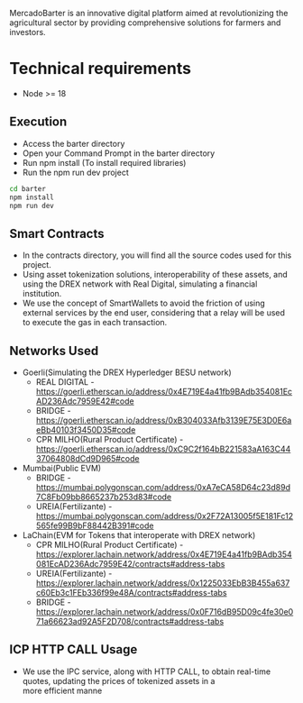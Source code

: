 <div align="center">
	<img src="https://barter-32420.web.app/assets/logo-5be8a8e9.png" alt="">
</div>

MercadoBarter is an innovative digital platform aimed at revolutionizing the agricultural sector by providing comprehensive solutions for farmers and investors.

# Technical requirements
- Node >= 18

## Execution

- Access the barter directory
- Open your Command Prompt in the barter directory
- Run npm install (To install required libraries)
- Run the npm run dev project
```bash
cd barter
npm install
npm run dev
```

## Smart Contracts

- In the contracts directory, you will find all the source codes used for this project.
- Using asset tokenization solutions, interoperability of these assets, and using the DREX network with Real Digital, simulating a financial institution.
- We use the concept of SmartWallets to avoid the friction of using external services by the end user, considering that a relay will be used to execute the gas in each transaction.

## Networks Used
- Goerli(Simulating the DREX Hyperledger BESU network)
  - REAL DIGITAL - https://goerli.etherscan.io/address/0x4E719E4a41fb9BAdb354081EcAD236Adc7959E42#code
  - BRIDGE - https://goerli.etherscan.io/address/0xB304033Afb3139E75E3D0E6aeBb40103f3450D35#code
  - CPR MILHO(Rural Product Certificate) - https://goerli.etherscan.io/address/0xC9C2f164bB221583aA163C4437064808dCd9D965#code
- Mumbai(Public EVM)
  - BRIDGE - https://mumbai.polygonscan.com/address/0xA7eCA58D64c23d89d7C8Fb09bb8665237b253d83#code
  - UREIA(Fertilizante) - https://mumbai.polygonscan.com/address/0x2F72A13005f5E181Fc12565fe99B9bF88442B391#code
- LaChain(EVM for Tokens that interoperate with DREX network)
  - CPR MILHO(Rural Product Certificate) - https://explorer.lachain.network/address/0x4E719E4a41fb9BAdb354081EcAD236Adc7959E42/contracts#address-tabs
  - UREIA(Fertilizante) - https://explorer.lachain.network/address/0x1225033EbB3B455a637c60Eb3c1FEb336f99e48A/contracts#address-tabs
  - BRIDGE - https://explorer.lachain.network/address/0x0F716dB95D09c4fe30e071a66623ad92A5F2D708/contracts#address-tabs

## ICP HTTP CALL Usage
- We use the IPC service, along with HTTP CALL, to obtain real-time quotes, updating the prices of tokenized assets in a more efficient manne
<div align="center">
	<img src="https://mobiup.io/print-icp-call-http-price.png" alt="">
</div>
